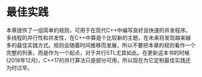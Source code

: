 # 最佳实践

本章提供了一组简单的规则，可用于在现代C++中编写良好且快速的并发程序。多线程的并行性和并发性，在C++中算是个比较新的主题，在未来将发现越来越多的最佳实践方式。规则会随着时间推移而发展，所以不要把本章的规则看作一个完整的列表，而是作为一个起点，对于并行STL尤其如此。在更新这本书的时候(2018年12月)，C++17的并行算法只是部分可用，所以现在为它定制最佳实践还为时过早。